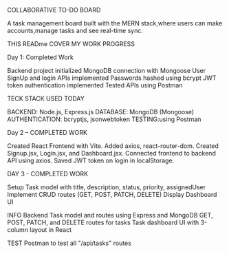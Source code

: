 COLLABORATIVE TO-DO BOARD

A task management board  built with the MERN stack,where users can make accounts,manage tasks and see   real-time sync.


THIS READme COVER MY WORK PROGRESS

 Day 1: Completed Work

  Backend project initialized 
  MongoDB connection with Mongoose
  User SignUp and login APIs implemented
  Passwords hashed using bcrypt
  JWT token authentication implemented
  Tested APIs using Postman

  TECK STACK USED TODAY

 BACKEND: Node.js, Express.js
 DATABASE: MongoDB (Mongoose)
 AUTHENTICATION: bcryptjs, jsonwebtoken
 TESTING:using Postman


 Day 2 – COMPLETED WORK

 Created React Frontend with Vite.
 Added axios, react-router-dom.
 Created Signup.jsx, Login.jsx, and Dashboard.jsx.
 Connected frontend to backend API using axios.
 Saved JWT token on login in localStorage.


 DAY 3 - COMPLETED WORK

 Setup Task model with title, description, status, priority, assignedUser
 Implement CRUD routes (GET, POST, PATCH, DELETE)
 Display Dashboard UI 

 INFO
 Backend Task model and routes using Express and MongoDB
 GET, POST, PATCH, and DELETE routes for tasks
 Task dashboard UI with 3-column layout in React


 TEST
 Postman to test all "/api/tasks" routes



